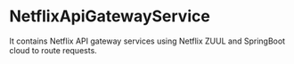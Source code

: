 # NetflixApiGatewayService

It contains Netflix API gateway services using Netflix ZUUL and SpringBoot cloud to route requests.
